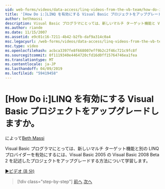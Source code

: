 ```yaml
---
uid: web-forms/videos/data-access/linq-videos-from-the-vb-team/how-do-i-upgrade-visual-basic-projects-to-enable-linq
title: '[How Do i:]LINQ を有効にする Visual Basic プロジェクトをアップグレードしますか。 | Microsoft Docs'
author: bethmassi
description: Visual Basic プログラマにとっては、新しいマルチ ターゲット機能と Visual Basic 2008 のベータ版を Visual Basic 2005 で記述したプロジェクトをアップグレードする方法について学習しています.
ms.author: riande
ms.date: 11/15/2007
ms.assetid: e9c01c16-7211-4b42-b2fb-daf9a314c0a4
msc.legacyurl: /web-forms/videos/data-access/linq-videos-from-the-vb-team/how-do-i-upgrade-visual-basic-projects-to-enable-linq
msc.type: video
ms.openlocfilehash: acbca3397fe8f668007eff9b2c2f46c721c9fc8f
ms.sourcegitcommit: 0f1119340e4464720cfd16d0ff15764746ea1fea
ms.translationtype: MT
ms.contentlocale: ja-JP
ms.lasthandoff: 04/09/2019
ms.locfileid: "59419458"
---
```

# <a name="how-do-i-upgrade-visual-basic-projects-to-enable-linq"></a>[How Do i:]LINQ を有効にする Visual Basic プロジェクトをアップグレードしますか。

によって[Beth Massi](https://github.com/bethmassi)

Visual Basic プログラマにとっては、新しいマルチ ターゲット機能と別の LINQ プロバイダーを有効にするには、Visual Basic 2005 の Visual Basic 2008 Beta 2 を記述したプロジェクトをアップグレードする方法について学習します。

[&#9654;ビデオ (8 分)](https://channel9.msdn.com/Blogs/ASP-NET-Site-Videos/how-do-i-upgrade-visual-basic-projects-to-enable-linq)

> [!div class="step-by-step"]
> [前へ](how-do-i-perform-group-and-aggregate-queries.md)
> [次へ](how-do-i-get-started-with-linq-to-xml.md)
